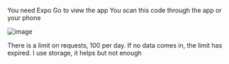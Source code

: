 You need Expo Go to view the app
You scan this code through the app or your phone

![image](https://github.com/user-attachments/assets/53f36423-3a67-48e7-99d0-987106633887)

There is a limit on requests, 100 per day.
If no data comes in, the limit has expired.
I use storage, it helps but not enough

